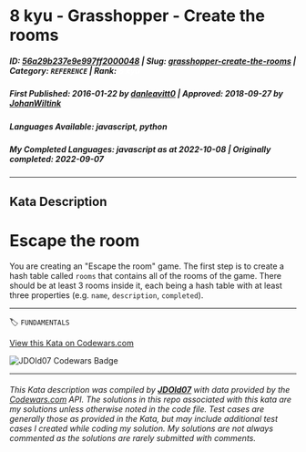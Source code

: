 # 8 kyu - Grasshopper - Create the rooms

##### **ID**: [56a29b237e9e997ff2000048](https://www.codewars.com/kata/56a29b237e9e997ff2000048) | **Slug**: [grasshopper-create-the-rooms](https://www.codewars.com/kata/56a29b237e9e997ff2000048) | **Category**: `REFERENCE` | **Rank**: <span style="color:white">8 kyu</span>

##### **First Published**: 2016-01-22 ***by*** [danleavitt0](https://www.codewars.com/users/danleavitt0) | **Approved**: 2018-09-27 ***by*** [JohanWiltink](https://www.codewars.com/users/JohanWiltink)

##### **Languages Available**: javascript, python

##### **My Completed Languages**: javascript ***as at*** 2022-10-08 | **Originally completed**: 2022-09-07

---

## Kata Description


# Escape the room



You are creating an "Escape the room" game. The first step is to create a hash table called `rooms` that contains all of the rooms of the game. There should be at least 3 rooms inside it, each being a hash table with at least three properties (e.g. `name`, `description`, `completed`).

---


🏷 `FUNDAMENTALS`


[View this Kata on Codewars.com](https://www.codewars.com/kata/56a29b237e9e997ff2000048)

![](https://www.codewars.com/users/jdold07/badges/large "JDOld07 Codewars Badge")

---

###### *This Kata description was compiled by [**JDOld07**](https://tpstech.dev) with data provided by the [Codewars.com](https://www.codewars.com) API.  The solutions in this repo associated with this kata are my solutions unless otherwise noted in the code file.  Test cases are generally those as provided in the Kata, but may include additional test cases I created while coding my solution.  My solutions are not always commented as the solutions are rarely submitted with comments.*
